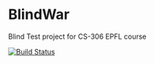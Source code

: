 # BlindWar
Blind Test project for CS-306 EPFL course

[![Build Status](https://api.cirrus-ci.com/github/BlindWar-SDP/BlindWar.svg)](https://cirrus-ci.com/github/BlindWar-SDP/BlindWar)

